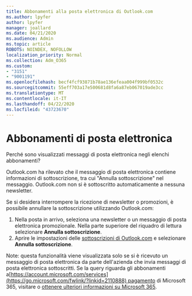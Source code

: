```yaml
---
title: Abbonamenti alla posta elettronica di Outlook.com
ms.author: lpyfer
author: lpyfer
manager: joallard
ms.date: 04/21/2020
ms.audience: Admin
ms.topic: article
ROBOTS: NOINDEX, NOFOLLOW
localization_priority: Normal
ms.collection: Adm_O365
ms.custom:
- "3151"
- "9001191"
ms.openlocfilehash: becf4fcf93871b78ae136efeaa004f999bf0532c
ms.sourcegitcommit: 55eff703a17e500681d8fa6a87eb067019ade3cc
ms.translationtype: MT
ms.contentlocale: it-IT
ms.lasthandoff: 04/22/2020
ms.locfileid: "43723670"
---
```

# <a name="email-subscriptions"></a>Abbonamenti di posta elettronica

Perché sono visualizzati messaggi di posta elettronica negli elenchi abbonamenti?

Outlook.com ha rilevato che il messaggio di posta elettronica contiene informazioni di sottoscrizione, tra cui "Annulla sottoscrizione" nel messaggio. Outlook.com non si è sottoscritto automaticamente a nessuna newsletter.

Se si desidera interrompere la ricezione di newsletter o promozioni, è possibile annullare la sottoscrizione utilizzando Outlook.com:
1. Nella posta in arrivo, seleziona una newsletter o un messaggio di posta elettronica promozionale. Nella parte superiore del riquadro di lettura selezionare **Annulla sottoscrizione**.
2. Aprire le impostazioni delle [sottoscrizioni di Outlook.com](https://go.microsoft.com/fwlink/?linkid=2110887) e selezionare **Annulla sottoscrizione**.

Note: questa funzionalità viene visualizzata solo se si è ricevuto un messaggio di posta elettronica da parte dell'azienda che invia messaggi di posta elettronica sottoscritti.
Se la query riguarda gli abbonamenti a[https://account.microsoft.com/services](https://go.microsoft.com/fwlink/?linkid=2110888) pagamento di Microsoft 365, visitare o [ottenere ulteriori informazioni su Microsoft 365](https://products.office.com/compare-all-microsoft-office-products?tab=1&WT.mc_id=PROD_OL-Web_Support_O365NewValue_Upgrade).
  